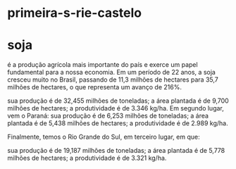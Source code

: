 # primeira-s-rie-castelo
   <!DOCTYPE html>
   <html lang="" "pt-br"
   <head>
      <meta charset="UTF-8">
      <title> soja </title>
      <link rel= "stylesheet" href="style.css">
   </head>
   <body>
    <h1 id="titulo"> soja </h1>


<p class="texto"> é a produção agrícola mais importante do país e exerce um papel fundamental para a nossa economia. Em um período de 22 anos, a soja cresceu muito no Brasil, passando de 11,3 milhões de hectares para 35,7 milhões de hectares, o que representa um avanço de 216%.

<p 
   é a produção agrícola mais importante do país e exerce um papel fundamental para a nossa economia. Em um período de 22 anos, a soja cresceu muito no Brasil, passando de 11,3 milhões de hectares para 35,7 milhões de hectares, o que representa um avanço de 216%.
Houve também mais produtividade na agricultura, com um crescimento de 43% de 1997 até os dias atuais (39,7 sacas para 56,6 sacas). Esses fatores contribuíram para que a soja alcançasse uma produção total de, aproximadamente, 120 milhões de toneladas, conforme a consultoria Safras e Mercados, competindo em pé de igualdade com os Estados Unidos pela maior produção desse tipo de oleaginosas no ranking mundial.Quer saber mais sobre o assunto? Veja um panorama sobre a produção de soja no Brasil a seguir, entenda os desafios do setor e descubra o que fazer para melhorar esse cultivo.
   Os estados que mais se destacam na produção de soja são Mato Grosso, Paraná e Rio Grande do Sul. Mato Groso é o maior produtor no momento:

sua produção é de 32,455 milhões de toneladas;
a área plantada é de 9,700 milhões de hectares;
a produtividade é de 3.346 kg/ha.
 Em segundo lugar, vem o Paraná:
sua produção é de 6,253 milhões de toneladas;
a área plantada é de 5,438 milhões de hectares;
a produtividade é de 2.989 kg/ha.
 
Finalmente, temos o Rio Grande do Sul, em terceiro lugar, em que:

sua produção é de 19,187 milhões de toneladas;
a área plantada é de 5,778 milhões de hectares;
a produtividade é de 3.321 kg/ha.
